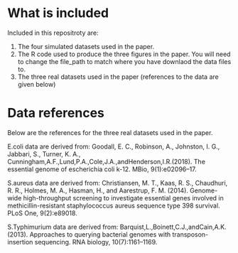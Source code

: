 # What is included

Included in this repositroty are:
1) The four simulated datasets used in the paper. 
2) The R code used to produce the three figures in the paper. You will need to change the file_path to match where you have downlaod the data files to. 
3) The three real datasets used in the paper (references to the data are given below)

# Data references

Below are the references for the three real datasets used in the paper. 

E.coli data are derived from:
Goodall, E. C., Robinson, A., Johnston, I. G., Jabbari, S., Turner, K. A.,
Cunningham,A.F.,Lund,P.A.,Cole,J.A.,andHenderson,I.R.(2018).
The essential genome of escherichia coli k-12. MBio, 9(1):e02096–17.

S.aureus data are derived from:
Christiansen, M. T., Kaas, R. S., Chaudhuri, R. R., Holmes,
M. A., Hasman, H., and Aarestrup, F. M. (2014). Genome-wide
high-throughput screening to investigate essential genes involved in
methicillin-resistant staphylococcus aureus sequence type 398 survival.
PLoS One, 9(2):e89018.

S.Typhimurium data are derived from:
Barquist,L.,Boinett,C.J.,andCain,A.K.(2013). Approaches to querying
bacterial genomes with transposon-insertion sequencing. RNA biology,
10(7):1161–1169.

